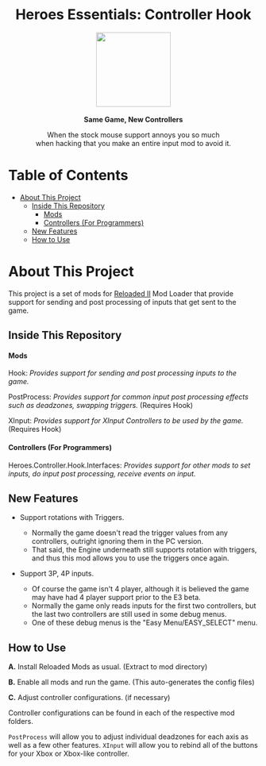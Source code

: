 <div align="center">
	<h1>Heroes Essentials: Controller Hook</h1>
	<img src="https://i.imgur.com/BjPn7rU.png" width="150" align="center" />
	<br/> <br/>
	<strong>Same Game, New Controllers</strong>
    <p>When the stock mouse support annoys you so much<br/>
    when hacking that you make an entire input mod to avoid it.</p>
</div>

# Table of Contents
- [About This Project](#about-this-project)
  - [Inside This Repository](#inside-this-repository)
      - [Mods](#mods)
      - [Controllers (For Programmers)](#controllers-for-programmers)
  - [New Features](#new-features)
  - [How to Use](#how-to-use)

# About This Project

This project is a set of mods for [Reloaded II](https://github.com/Reloaded-Project/Reloaded-II) Mod Loader that provide support for sending and post processing of inputs that get sent to the game.

## Inside This Repository

#### Mods
Hook: *Provides support for sending and post processing inputs to the game.*

PostProcess: *Provides support for common input post processing effects such as deadzones, swapping triggers.* (Requires Hook)

XInput: *Provides support for XInput Controllers to be used by the game.* (Requires Hook)

#### Controllers (For Programmers)
Heroes.Controller.Hook.Interfaces: *Provides support for other mods to set inputs, do input post processing, receive events on input.*

## New Features
- Support rotations with Triggers.
	- Normally the game doesn't read the trigger values from any controllers, outright ignoring them in the PC version.
	- That said, the Engine underneath still supports rotation with triggers, and thus this mod allows you to use the triggers once again.

- Support 3P, 4P inputs.
	- Of course the game isn't 4 player, although it is believed the game may have had 4 player support prior to the E3 beta.
	- Normally the game only reads inputs for the first two controllers, but the last two controllers are still used in some debug menus.
	- One of these debug menus is the "Easy Menu/EASY_SELECT" menu.

## How to Use
**A.** Install Reloaded Mods as usual. (Extract to mod directory)

**B.** Enable all mods and run the game. (This auto-generates the config files)

**C.** Adjust controller configurations. (if necessary)

Controller configurations can be found in each of the respective mod folders.

`PostProcess` will allow you to adjust individual deadzones for each axis as well as a few other features.
`XInput` will allow you to rebind all of the buttons for your Xbox or Xbox-like controller.
